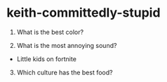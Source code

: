 # keith-committedly-stupid

1. What is the best color?

2. What is the most annoying sound?

- Little kids on fortnite

3. Which culture has the best food?
